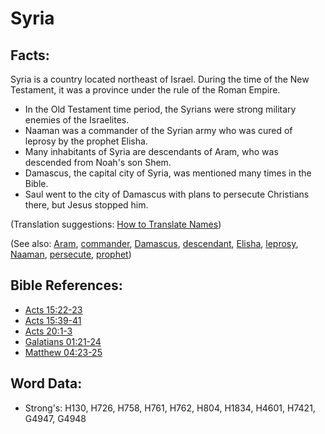 # Syria #

## Facts: ##

Syria is a country located northeast of Israel. During the time of the New Testament, it was a province under the rule of the Roman Empire.

* In the Old Testament time period, the Syrians were strong military enemies of the Israelites.
* Naaman was a commander of the Syrian army who was cured of leprosy by the prophet Elisha.
* Many inhabitants of Syria are descendants of Aram, who was descended from Noah's son Shem.
* Damascus, the capital city of Syria, was mentioned many times in the Bible.
* Saul went to the city of Damascus with plans to persecute Christians there, but Jesus stopped him.

(Translation suggestions: [How to Translate Names](rc://en/ta/man/translate/translate-names))

(See also: [Aram](../names/aram.md), [commander](../other/commander.md), [Damascus](../names/damascus.md), [descendant](../other/descendant.md), [Elisha](../names/elisha.md), [leprosy](../other/leprosy.md), [Naaman](../names/naaman.md), [persecute](../other/persecute.md), [prophet](../kt/prophet.md))

## Bible References: ##

* [Acts 15:22-23](rc://en/tn/help/act/15/22)
* [Acts 15:39-41](rc://en/tn/help/act/15/39)
* [Acts 20:1-3](rc://en/tn/help/act/20/01)
* [Galatians 01:21-24](rc://en/tn/help/gal/01/21)
* [Matthew 04:23-25](rc://en/tn/help/mat/04/23)

## Word Data: ##

* Strong's: H130, H726, H758, H761, H762, H804, H1834, H4601, H7421, G4947, G4948
